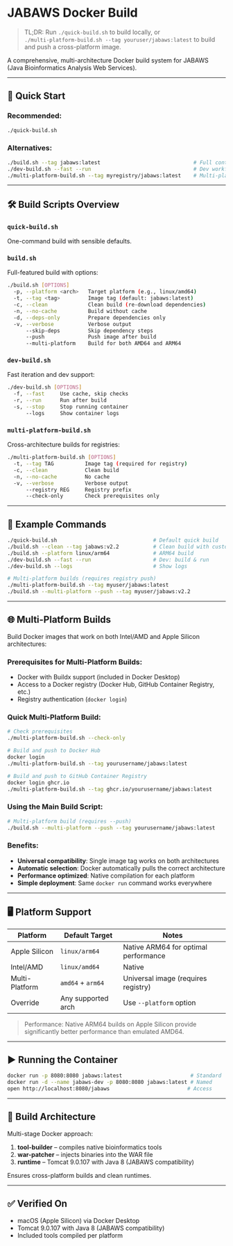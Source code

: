 # JABAWS Docker Build

> TL;DR: Run `./quick-build.sh` to build locally, or  
> `./multi-platform-build.sh --tag youruser/jabaws:latest` to build and push a cross-platform image.

A comprehensive, multi-architecture Docker build system for JABAWS (Java Bioinformatics Analysis Web Services).

---

## 🚀 Quick Start

### Recommended:
```bash
./quick-build.sh
```

### Alternatives:
```bash
./build.sh --tag jabaws:latest                              # Full control
./dev-build.sh --fast --run                                 # Dev workflow
./multi-platform-build.sh --tag myregistry/jabaws:latest    # Multi-platform
```

---

## 🛠️ Build Scripts Overview

### `quick-build.sh`
One-command build with sensible defaults.

### `build.sh`
Full-featured build with options:
```bash
./build.sh [OPTIONS]
  -p, --platform <arch>   Target platform (e.g., linux/amd64)
  -t, --tag <tag>         Image tag (default: jabaws:latest)
  -c, --clean             Clean build (re-download dependencies)
  -n, --no-cache          Build without cache
  -d, --deps-only         Prepare dependencies only
  -v, --verbose           Verbose output
      --skip-deps         Skip dependency steps
      --push              Push image after build
      --multi-platform    Build for both AMD64 and ARM64
```

### `dev-build.sh`
Fast iteration and dev support:

```bash
./dev-build.sh [OPTIONS]
  -f, --fast     Use cache, skip checks
  -r, --run      Run after build
  -s, --stop     Stop running container
      --logs     Show container logs
```

### `multi-platform-build.sh`
Cross-architecture builds for registries:

```bash
./multi-platform-build.sh [OPTIONS]
  -t, --tag TAG          Image tag (required for registry)
  -c, --clean            Clean build
  -n, --no-cache         No cache
  -v, --verbose          Verbose output
      --registry REG     Registry prefix
      --check-only       Check prerequisites only
```

---

## 🧪 Example Commands

```bash
./quick-build.sh                               # Default quick build
./build.sh --clean --tag jabaws:v2.2           # Clean build with custom tag
./build.sh --platform linux/arm64              # ARM64 build
./dev-build.sh --fast --run                    # Dev: build & run
./dev-build.sh --logs                          # Show logs

# Multi-platform builds (requires registry push)
./multi-platform-build.sh --tag myuser/jabaws:latest
./build.sh --multi-platform --push --tag myuser/jabaws:v2.2
```

---

## 🌐 Multi-Platform Builds

Build Docker images that work on both Intel/AMD and Apple Silicon architectures:

### Prerequisites for Multi-Platform Builds:
- Docker with Buildx support (included in Docker Desktop)
- Access to a Docker registry (Docker Hub, GitHub Container Registry, etc.)
- Registry authentication (`docker login`)

### Quick Multi-Platform Build:
```bash
# Check prerequisites
./multi-platform-build.sh --check-only

# Build and push to Docker Hub
docker login
./multi-platform-build.sh --tag yourusername/jabaws:latest

# Build and push to GitHub Container Registry  
docker login ghcr.io
./multi-platform-build.sh --tag ghcr.io/yourusername/jabaws:latest
```

### Using the Main Build Script:
```bash
# Multi-platform build (requires --push)
./build.sh --multi-platform --push --tag yourusername/jabaws:latest
```

### Benefits:
- **Universal compatibility**: Single image tag works on both architectures
- **Automatic selection**: Docker automatically pulls the correct architecture
- **Performance optimized**: Native compilation for each platform
- **Simple deployment**: Same `docker run` command works everywhere

---

## 🖥️ Platform Support

| Platform        | Default Target     | Notes                              |
|----------------|--------------------|------------------------------------|
| Apple Silicon  | `linux/arm64`      | Native ARM64 for optimal performance |
| Intel/AMD      | `linux/amd64`      | Native                            |
| Multi-Platform | `amd64` + `arm64`  | Universal image (requires registry) |
| Override       | Any supported arch | Use `--platform` option            |

> Performance: Native ARM64 builds on Apple Silicon provide significantly better performance than emulated AMD64.

---

## ▶️ Running the Container

```bash
docker run -p 8080:8080 jabaws:latest                      # Standard
docker run -d --name jabaws-dev -p 8080:8080 jabaws:latest # Named
open http://localhost:8080/jabaws                         # Access
```

---

## 🔧 Build Architecture

Multi-stage Docker approach:
1. **tool-builder** – compiles native bioinformatics tools
2. **war-patcher** – injects binaries into the WAR file
3. **runtime** – Tomcat 9.0.107 with Java 8 (JABAWS compatibility)

Ensures cross-platform builds and clean runtimes.

---

## ✅ Verified On
- macOS (Apple Silicon) via Docker Desktop
- Tomcat 9.0.107 with Java 8 (JABAWS compatibility)
- Included tools compiled per platform
